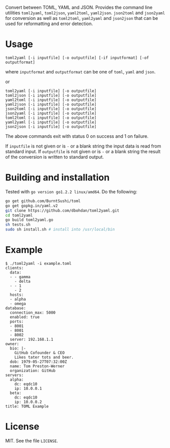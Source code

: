 Convert between TOML, YAML and JSON. Provides the command line utilities
`toml2yaml`, `toml2json`, `yaml2toml`, `yaml2json`. `json2toml` and `json2yaml`
for conversion as well as `toml2toml`, `yaml2yaml` and `json2json` that can be
used for reformatting and error detection.

# Usage

```
toml2yaml [-i inputfile] [-o outputfile] [-if inputformat] [-of outputformat]
```

where `inputformat` and `outputformat` can be one of `toml`, `yaml` and `json`.

or

```
toml2yaml [-i inputfile] [-o outputfile]
toml2json [-i inputfile] [-o outputfile]
yaml2toml [-i inputfile] [-o outputfile]
yaml2json [-i inputfile] [-o outputfile]
json2toml [-i inputfile] [-o outputfile]
json2yaml [-i inputfile] [-o outputfile]
toml2toml [-i inputfile] [-o outputfile]
yaml2yaml [-i inputfile] [-o outputfile]
json2json [-i inputfile] [-o outputfile]
```

The above commands exit with status 0 on success and 1 on failure.

If `inputfile` is not given or is `-` or a blank string the input data is read
from standard input. If `outputfile` is not given or is `-` or a blank string
the result of the conversion is written to standard output.

# Building and installation

Tested with `go version go1.2.2 linux/amd64`. Do the following:

```sh
go get github.com/BurntSushi/toml
go get gopkg.in/yaml.v2
git clone https://github.com/dbohdan/toml2yaml.git
cd toml2yaml
go build toml2yaml.go
sh tests.sh
sudo sh install.sh # install into /usr/local/bin
```

# Example

```
$ ./toml2yaml -i example.toml
clients:
  data:
  - - gamma
    - delta
  - - 1
    - 2
  hosts:
  - alpha
  - omega
database:
  connection_max: 5000
  enabled: true
  ports:
  - 8001
  - 8001
  - 8002
  server: 192.168.1.1
owner:
  bio: |-
    GitHub Cofounder & CEO
    Likes tater tots and beer.
  dob: 1979-05-27T07:32:00Z
  name: Tom Preston-Werner
  organization: GitHub
servers:
  alpha:
    dc: eqdc10
    ip: 10.0.0.1
  beta:
    dc: eqdc10
    ip: 10.0.0.2
title: TOML Example
```

# License

MIT. See the file `LICENSE`.
